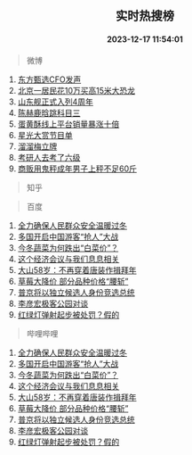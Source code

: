 <div align="center"><h2>实时热搜榜</h2><h4>2023-12-17 11:54:01</h4></div>

> 微博  

1. [东方甄选CFO发声](https://s.weibo.com/weibo?q=%23%E4%B8%9C%E6%96%B9%E7%94%84%E9%80%89CFO%E5%8F%91%E5%A3%B0%23&t=31&band_rank=1&Refer=top)<br />
2. [北京一居民花10万买高15米大恐龙](https://s.weibo.com/weibo?q=%23%E5%8C%97%E4%BA%AC%E4%B8%80%E5%B1%85%E6%B0%91%E8%8A%B110%E4%B8%87%E4%B9%B0%E9%AB%9815%E7%B1%B3%E5%A4%A7%E6%81%90%E9%BE%99%23&t=31&band_rank=2&Refer=top)<br />
3. [山东舰正式入列4周年](https://s.weibo.com/weibo?q=%23%E5%B1%B1%E4%B8%9C%E8%88%B0%E6%AD%A3%E5%BC%8F%E5%85%A5%E5%88%974%E5%91%A8%E5%B9%B4%23&t=31&band_rank=3&Refer=top)<br />
4. [陈赫鹿晗跳科目三](https://s.weibo.com/weibo?q=%23%E9%99%88%E8%B5%AB%E9%B9%BF%E6%99%97%E8%B7%B3%E7%A7%91%E7%9B%AE%E4%B8%89%23&t=31&band_rank=4&Refer=top)<br />
5. [蛋黄酥线上平台销量暴涨十倍](https://s.weibo.com/weibo?q=%23%E8%9B%8B%E9%BB%84%E9%85%A5%E7%BA%BF%E4%B8%8A%E5%B9%B3%E5%8F%B0%E9%94%80%E9%87%8F%E6%9A%B4%E6%B6%A8%E5%8D%81%E5%80%8D%23&t=31&band_rank=5&Refer=top)<br />
6. [星光大赏节目单](https://s.weibo.com/weibo?q=%23%E6%98%9F%E5%85%89%E5%A4%A7%E8%B5%8F%E8%8A%82%E7%9B%AE%E5%8D%95%23&t=31&band_rank=6&Refer=top)<br />
7. [溜溜梅立牌](https://s.weibo.com/weibo?q=%E6%BA%9C%E6%BA%9C%E6%A2%85%E7%AB%8B%E7%89%8C&t=31&band_rank=7&Refer=top)<br />
8. [考研人去考了六级](https://s.weibo.com/weibo?q=%23%E8%80%83%E7%A0%94%E4%BA%BA%E5%8E%BB%E8%80%83%E4%BA%86%E5%85%AD%E7%BA%A7%23&t=31&band_rank=8&Refer=top)<br />
9. [商贩用鬼秤成年男子上秤不足60斤](https://s.weibo.com/weibo?q=%23%E5%95%86%E8%B4%A9%E7%94%A8%E9%AC%BC%E7%A7%A4%E6%88%90%E5%B9%B4%E7%94%B7%E5%AD%90%E4%B8%8A%E7%A7%A4%E4%B8%8D%E8%B6%B360%E6%96%A4%23&t=31&band_rank=9&Refer=top)<br />

> 知乎  


> 百度  

1. [全力确保人民群众安全温暖过冬](https://www.baidu.com/s?wd=%E5%85%A8%E5%8A%9B%E7%A1%AE%E4%BF%9D%E4%BA%BA%E6%B0%91%E7%BE%A4%E4%BC%97%E5%AE%89%E5%85%A8%E6%B8%A9%E6%9A%96%E8%BF%87%E5%86%AC&sa=fyb_news&rsv_dl=fyb_news)<br />
2. [多国开启中国游客“抢人”大战](https://www.baidu.com/s?wd=%E5%A4%9A%E5%9B%BD%E5%BC%80%E5%90%AF%E4%B8%AD%E5%9B%BD%E6%B8%B8%E5%AE%A2%E2%80%9C%E6%8A%A2%E4%BA%BA%E2%80%9D%E5%A4%A7%E6%88%98&sa=fyb_news&rsv_dl=fyb_news)<br />
3. [今冬蔬菜为何跌出“白菜价”？](https://www.baidu.com/s?wd=%E4%BB%8A%E5%86%AC%E8%94%AC%E8%8F%9C%E4%B8%BA%E4%BD%95%E8%B7%8C%E5%87%BA%E2%80%9C%E7%99%BD%E8%8F%9C%E4%BB%B7%E2%80%9D%EF%BC%9F&sa=fyb_news&rsv_dl=fyb_news)<br />
4. [这个经济会议与我们息息相关](https://www.baidu.com/s?wd=%E8%BF%99%E4%B8%AA%E7%BB%8F%E6%B5%8E%E4%BC%9A%E8%AE%AE%E4%B8%8E%E6%88%91%E4%BB%AC%E6%81%AF%E6%81%AF%E7%9B%B8%E5%85%B3&sa=fyb_news&rsv_dl=fyb_news)<br />
5. [大山58岁：不再穿着唐装作揖拜年](https://www.baidu.com/s?wd=%E5%A4%A7%E5%B1%B158%E5%B2%81%EF%BC%9A%E4%B8%8D%E5%86%8D%E7%A9%BF%E7%9D%80%E5%94%90%E8%A3%85%E4%BD%9C%E6%8F%96%E6%8B%9C%E5%B9%B4&sa=fyb_news&rsv_dl=fyb_news)<br />
6. [草莓大降价 部分品种价格“腰斩”](https://www.baidu.com/s?wd=%E8%8D%89%E8%8E%93%E5%A4%A7%E9%99%8D%E4%BB%B7+%E9%83%A8%E5%88%86%E5%93%81%E7%A7%8D%E4%BB%B7%E6%A0%BC%E2%80%9C%E8%85%B0%E6%96%A9%E2%80%9D&sa=fyb_news&rsv_dl=fyb_news)<br />
7. [普京将以独立候选人身份竞选总统](https://www.baidu.com/s?wd=%E6%99%AE%E4%BA%AC%E5%B0%86%E4%BB%A5%E7%8B%AC%E7%AB%8B%E5%80%99%E9%80%89%E4%BA%BA%E8%BA%AB%E4%BB%BD%E7%AB%9E%E9%80%89%E6%80%BB%E7%BB%9F&sa=fyb_news&rsv_dl=fyb_news)<br />
8. [李彦宏极客公园对谈](https://www.baidu.com/s?wd=%E6%9D%8E%E5%BD%A6%E5%AE%8F%E6%9E%81%E5%AE%A2%E5%85%AC%E5%9B%AD%E5%AF%B9%E8%B0%88&sa=fyb_news&rsv_dl=fyb_news)<br />
9. [红绿灯弹射起步被处罚？假的](https://www.baidu.com/s?wd=%E7%BA%A2%E7%BB%BF%E7%81%AF%E5%BC%B9%E5%B0%84%E8%B5%B7%E6%AD%A5%E8%A2%AB%E5%A4%84%E7%BD%9A%EF%BC%9F%E5%81%87%E7%9A%84&sa=fyb_news&rsv_dl=fyb_news)<br />

> 哔哩哔哩  

1. [全力确保人民群众安全温暖过冬](https://www.baidu.com/s?wd=%E5%85%A8%E5%8A%9B%E7%A1%AE%E4%BF%9D%E4%BA%BA%E6%B0%91%E7%BE%A4%E4%BC%97%E5%AE%89%E5%85%A8%E6%B8%A9%E6%9A%96%E8%BF%87%E5%86%AC&sa=fyb_news&rsv_dl=fyb_news)<br />
2. [多国开启中国游客“抢人”大战](https://www.baidu.com/s?wd=%E5%A4%9A%E5%9B%BD%E5%BC%80%E5%90%AF%E4%B8%AD%E5%9B%BD%E6%B8%B8%E5%AE%A2%E2%80%9C%E6%8A%A2%E4%BA%BA%E2%80%9D%E5%A4%A7%E6%88%98&sa=fyb_news&rsv_dl=fyb_news)<br />
3. [今冬蔬菜为何跌出“白菜价”？](https://www.baidu.com/s?wd=%E4%BB%8A%E5%86%AC%E8%94%AC%E8%8F%9C%E4%B8%BA%E4%BD%95%E8%B7%8C%E5%87%BA%E2%80%9C%E7%99%BD%E8%8F%9C%E4%BB%B7%E2%80%9D%EF%BC%9F&sa=fyb_news&rsv_dl=fyb_news)<br />
4. [这个经济会议与我们息息相关](https://www.baidu.com/s?wd=%E8%BF%99%E4%B8%AA%E7%BB%8F%E6%B5%8E%E4%BC%9A%E8%AE%AE%E4%B8%8E%E6%88%91%E4%BB%AC%E6%81%AF%E6%81%AF%E7%9B%B8%E5%85%B3&sa=fyb_news&rsv_dl=fyb_news)<br />
5. [大山58岁：不再穿着唐装作揖拜年](https://www.baidu.com/s?wd=%E5%A4%A7%E5%B1%B158%E5%B2%81%EF%BC%9A%E4%B8%8D%E5%86%8D%E7%A9%BF%E7%9D%80%E5%94%90%E8%A3%85%E4%BD%9C%E6%8F%96%E6%8B%9C%E5%B9%B4&sa=fyb_news&rsv_dl=fyb_news)<br />
6. [草莓大降价 部分品种价格“腰斩”](https://www.baidu.com/s?wd=%E8%8D%89%E8%8E%93%E5%A4%A7%E9%99%8D%E4%BB%B7+%E9%83%A8%E5%88%86%E5%93%81%E7%A7%8D%E4%BB%B7%E6%A0%BC%E2%80%9C%E8%85%B0%E6%96%A9%E2%80%9D&sa=fyb_news&rsv_dl=fyb_news)<br />
7. [普京将以独立候选人身份竞选总统](https://www.baidu.com/s?wd=%E6%99%AE%E4%BA%AC%E5%B0%86%E4%BB%A5%E7%8B%AC%E7%AB%8B%E5%80%99%E9%80%89%E4%BA%BA%E8%BA%AB%E4%BB%BD%E7%AB%9E%E9%80%89%E6%80%BB%E7%BB%9F&sa=fyb_news&rsv_dl=fyb_news)<br />
8. [李彦宏极客公园对谈](https://www.baidu.com/s?wd=%E6%9D%8E%E5%BD%A6%E5%AE%8F%E6%9E%81%E5%AE%A2%E5%85%AC%E5%9B%AD%E5%AF%B9%E8%B0%88&sa=fyb_news&rsv_dl=fyb_news)<br />
9. [红绿灯弹射起步被处罚？假的](https://www.baidu.com/s?wd=%E7%BA%A2%E7%BB%BF%E7%81%AF%E5%BC%B9%E5%B0%84%E8%B5%B7%E6%AD%A5%E8%A2%AB%E5%A4%84%E7%BD%9A%EF%BC%9F%E5%81%87%E7%9A%84&sa=fyb_news&rsv_dl=fyb_news)<br />
